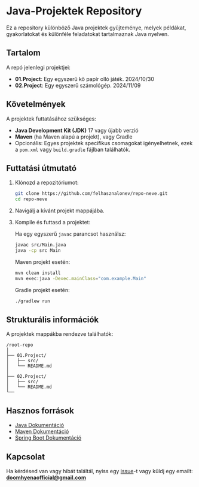 # Java-Projektek Repository

Ez a repository különböző Java projektek gyűjteménye, melyek példákat, gyakorlatokat és különféle feladatokat tartalmaznak Java nyelven.
## Tartalom

A repó jelenlegi projektjei:
- **01.Project**: Egy egyszerű kő papír olló játék. 2024/10/30
- **02.Project**: Egy egyszerű számológép. 2024/11/09

## Követelmények

A projektek futtatásához szükséges:
- **Java Development Kit (JDK)** 17 vagy újabb verzió
- **Maven** (ha Maven alapú a projekt), vagy Gradle
- Opcionális: Egyes projektek specifikus csomagokat igényelhetnek, ezek a `pom.xml` vagy `build.gradle` fájlban találhatók.

## Futtatási útmutató

1. Klónozd a repozitóriumot:
   ```bash
   git clone https://github.com/felhasznalonev/repo-neve.git
   cd repo-neve
   ```
2. Navigálj a kívánt projekt mappájába.
3. Kompile és futtasd a projektet:

   Ha egy egyszerű `javac` parancsot használsz:
   ```bash
   javac src/Main.java
   java -cp src Main
   ```

   Maven projekt esetén:
   ```bash
   mvn clean install
   mvn exec:java -Dexec.mainClass="com.example.Main"
   ```

   Gradle projekt esetén:
   ```bash
   ./gradlew run
   ```

## Strukturális információk

A projektek mappákba rendezve találhatók:
```
/root-repo
│
├── 01.Project/
│   ├── src/
│   └── README.md
│
├── 02.Project/
│   ├── src/
│   └── README.md
└──
```

## Hasznos források

- [Java Dokumentáció](https://docs.oracle.com/en/java/)
- [Maven Dokumentáció](https://maven.apache.org/guides/)
- [Spring Boot Dokumentáció](https://spring.io/projects/spring-boot)

## Kapcsolat

Ha kérdésed van vagy hibát találtál, nyiss egy [issue](https://github.com/doomhyena/java-projektek/issues)-t vagy küldj egy emailt: **doomhyenaofficial@gmail.com**
